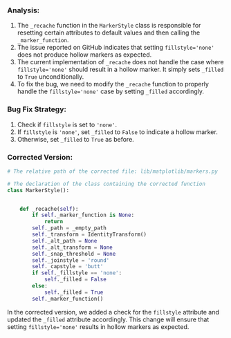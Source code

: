 ### Analysis:
1. The `_recache` function in the `MarkerStyle` class is responsible for resetting certain attributes to default values and then calling the `_marker_function`.
2. The issue reported on GitHub indicates that setting `fillstyle='none'` does not produce hollow markers as expected.
3. The current implementation of `_recache` does not handle the case where `fillstyle='none'` should result in a hollow marker. It simply sets `_filled` to `True` unconditionally.
4. To fix the bug, we need to modify the `_recache` function to properly handle the `fillstyle='none'` case by setting `_filled` accordingly.

### Bug Fix Strategy:
1. Check if `fillstyle` is set to `'none'`.
2. If `fillstyle` is `'none'`, set `_filled` to `False` to indicate a hollow marker.
3. Otherwise, set `_filled` to `True` as before.

### Corrected Version:
```python
# The relative path of the corrected file: lib/matplotlib/markers.py

# The declaration of the class containing the corrected function
class MarkerStyle():


    def _recache(self):
        if self._marker_function is None:
            return
        self._path = _empty_path
        self._transform = IdentityTransform()
        self._alt_path = None
        self._alt_transform = None
        self._snap_threshold = None
        self._joinstyle = 'round'
        self._capstyle = 'butt'
        if self._fillstyle == 'none':
            self._filled = False
        else:
            self._filled = True
        self._marker_function()
```

In the corrected version, we added a check for the `fillstyle` attribute and updated the `_filled` attribute accordingly. This change will ensure that setting `fillstyle='none'` results in hollow markers as expected.